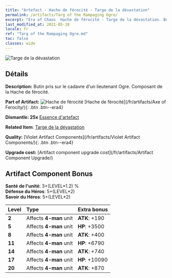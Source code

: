 ```yaml
---
title: "Artefact - Hache de férocité - Targe de la dévastation"
permalink: /artifacts/Targ of the Rampaging Ogre/
excerpt: "Era of Chaos  Hache de férocité - Targe de la dévastation. Butin pris sur le cadavre d'un lieutenant Ogre. Composant de la Hache de férocité."
last_modified_at: 2021-05-18
locale: fr
ref: "Targ of the Rampaging Ogre.md"
toc: false
classes: wide
---
```


 ![Targe de la dévastation](/images/t/artifact_40312.png)



## Détails

 **Description:** Butin pris sur le cadavre d'un lieutenant Ogre. Composant de la Hache de férocité.

 **Part of Artifact:** ![Hache de férocité](/images/t/icon_artifact_31.png) [Hache de férocité](/fr/artifacts/Axe of Ferocity/){: .btn .btn--era4}

 **Dismantle: 25x** [Essence d'artefact](/ItemsFR/con_905/)

 **Related Item**: [Targe de la dévastation](/ItemsFR/art_126/)

 **Quality:** [Violet Artifact Components](/fr/artifacts/Violet Artifact Components/){: .btn .btn--era4}

 **Upgrade cost:** [Artifact component upgrade cost](/fr/artifacts/Artifact Component Upgrade/)

## Artifact Component Bonus

  **Santé de l'unité**: 3+(LEVEL\*1.2) %<br/>**Défense du Héros**: 5+(LEVEL\*2)<br/>**Savoir du Héros**: 5+(LEVEL\*2)

  |  Level  | Type |    Extra bonus  | 
  |:--------|:-----|:----------------| 
  | **2** | Affects **4-man** unit | **ATK**: +190 | 
  | **5** | Affects **4-man** unit | **HP**: +3500 | 
  | **8** | Affects **4-man** unit | **ATK**: +400 | 
  | **11** | Affects **4-man** unit | **HP**: +6790 | 
  | **14** | Affects **4-man** unit | **ATK**: +740 | 
  | **17** | Affects **4-man** unit | **HP**: +10090 | 
  | **20** | Affects **4-man** unit | **ATK**: +870 | 
